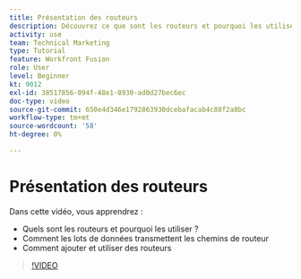 ```yaml
---
title: Présentation des routeurs
description: Découvrez ce que sont les routeurs et pourquoi les utiliser, comment les lots de données transmettent les chemins de routeur, comment ajouter et utiliser des routeurs, le tout dans [!DNL Adobe Workfront Fusion].
activity: use
team: Technical Marketing
type: Tutorial
feature: Workfront Fusion
role: User
level: Beginner
kt: 9012
exl-id: 38517856-094f-48e1-8930-ad0d27bec6ec
doc-type: video
source-git-commit: 650e4d346e1792863930dcebafacab4c88f2a8bc
workflow-type: tm+mt
source-wordcount: '58'
ht-degree: 0%

---
```


# Présentation des routeurs

Dans cette vidéo, vous apprendrez :

* Quels sont les routeurs et pourquoi les utiliser ?
* Comment les lots de données transmettent les chemins de routeur
* Comment ajouter et utiliser des routeurs

>[!VIDEO](https://video.tv.adobe.com/v/335271/?quality=12&learn=on)
